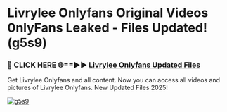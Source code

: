 # Livrylee Onlyfans Original Videos 0nlyFans Leaked - Files Updated! (g5s9)

<h3>🔴 CLICK HERE 🌐==►► <a href="https://tinyurl.com/ehrbuxhb" rel="nofollow">Livrylee Onlyfans Updated Files</a></h3>

Get Livrylee Onlyfans and all content. Now you can access all videos and pictures of Livrylee Onlyfans. New Updated Files 2025!

[![g5s9](https://i.imgur.com/lVYEuWS.gif)](https://tinyurl.com/ehrbuxhb)
